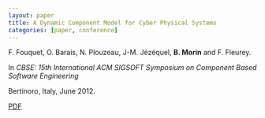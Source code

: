 ```yaml
---
layout: paper
title: A Dynamic Component Model for Cyber Physical Systems
categories: [paper, conference]
---
```

F. Fouquet, O. Barais, N. Plouzeau, J-M. Jézéquel, **B. Morin** and F. Fleurey. 

In _CBSE: 15th International ACM SIGSOFT Symposium on Component Based Software Engineering_ 

Bertinoro, Italy, June 2012.

[PDF](https://docs.google.com/file/d/0B8COpPaPIDHYVWdCR1JPb1ZOclk/edit?usp=sharing)